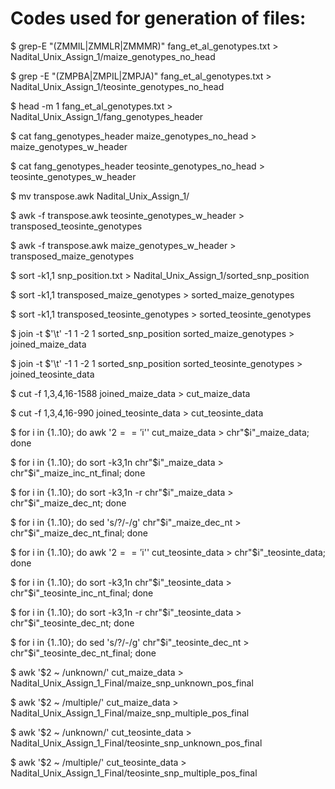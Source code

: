 # Codes used for generation of files:

$ grep-E "(ZMMIL|ZMMLR|ZMMMR)" fang_et_al_genotypes.txt > Nadital_Unix_Assign_1/maize_genotypes_no_head

$ grep -E "(ZMPBA|ZMPIL|ZMPJA)" fang_et_al_genotypes.txt > Nadital_Unix_Assign_1/teosinte_genotypes_no_head

$ head -m 1 fang_et_al_genotypes.txt > Nadital_Unix_Assign_1/fang_genotypes_header

$ cat fang_genotypes_header maize_genotypes_no_head > maize_genotypes_w_header

$ cat fang_genotypes_header teosinte_genotypes_no_head > teosinte_genotypes_w_header

$ mv transpose.awk Nadital_Unix_Assign_1/

$ awk -f transpose.awk teosinte_genotypes_w_header > transposed_teosinte_genotypes

$ awk -f transpose.awk maize_genotypes_w_header > transposed_maize_genotypes

$ sort -k1,1 snp_position.txt > Nadital_Unix_Assign_1/sorted_snp_position

$ sort -k1,1 transposed_maize_genotypes > sorted_maize_genotypes

$ sort -k1,1 transposed_teosinte_genotypes > sorted_teosinte_genotypes

$ join -t $'\t' -1 1 -2 1 sorted_snp_position sorted_maize_genotypes > joined_maize_data

$ join -t $'\t' -1 1 -2 1 sorted_snp_position sorted_teosinte_genotypes > joined_teosinte_data

$ cut -f 1,3,4,16-1588 joined_maize_data > cut_maize_data

$ cut -f 1,3,4,16-990 joined_teosinte_data > cut_teosinte_data

$ for i in {1..10}; do awk '$2 == '$i'' cut_maize_data > chr"$i"_maize_data; done

$ for i in {1..10}; do sort -k3,1n chr"$i"_maize_data > chr"$i"_maize_inc_nt_final; done

$ for i in {1..10}; do sort -k3,1n -r chr"$i"_maize_data > chr"$i"_maize_dec_nt; done

$ for i in {1..10}; do sed 's/?/-/g' chr"$i"_maize_dec_nt > chr"$i"_maize_dec_nt_final; done

$ for i in {1..10}; do awk '$2 == '$i'' cut_teosinte_data > chr"$i"_teosinte_data; done

$ for i in {1..10}; do sort -k3,1n chr"$i"_teosinte_data > chr"$i"_teosinte_inc_nt_final; done

$ for i in {1..10}; do sort -k3,1n -r chr"$i"_teosinte_data > chr"$i"_teosinte_dec_nt; done

$ for i in {1..10}; do sed 's/?/-/g' chr"$i"_teosinte_dec_nt > chr"$i"_teosinte_dec_nt_final; done

$ awk '$2 ~ /unknown/' cut_maize_data > Nadital_Unix_Assign_1_Final/maize_snp_unknown_pos_final

$ awk  '$2 ~ /multiple/' cut_maize_data > Nadital_Unix_Assign_1_Final/maize_snp_multiple_pos_final

$ awk '$2 ~ /unknown/' cut_teosinte_data > Nadital_Unix_Assign_1_Final/teosinte_snp_unknown_pos_final

$ awk '$2 ~ /multiple/' cut_teosinte_data > Nadital_Unix_Assign_1_Final/teosinte_snp_multiple_pos_final
